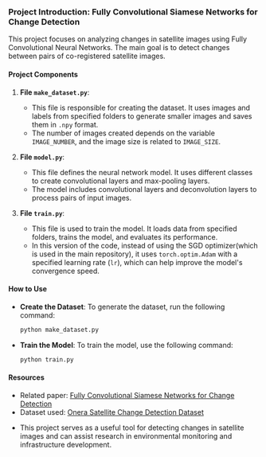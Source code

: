 ### Project Introduction: Fully Convolutional Siamese Networks for Change Detection

This project focuses on analyzing changes in satellite images using Fully Convolutional Neural Networks. The main goal is to detect changes between pairs of co-registered satellite images.

#### Project Components

1. **File `make_dataset.py`**:
   - This file is responsible for creating the dataset. It uses images and labels from specified folders to generate smaller images and saves them in `.npy` format.
   - The number of images created depends on the variable `IMAGE_NUMBER`, and the image size is related to `IMAGE_SIZE`.

2. **File `model.py`**:
   - This file defines the neural network model. It uses different classes to create convolutional layers and max-pooling layers.
   - The model includes convolutional layers and deconvolution layers to process pairs of input images.

3. **File `train.py`**:
   - This file is used to train the model. It loads data from specified folders, trains the model, and evaluates its performance.
   - In this version of the code, instead of using the SGD optimizer(which is used in the main repository), it uses `torch.optim.Adam` with a specified learning rate (`lr`), which can help improve the model's convergence speed.

#### How to Use
- **Create the Dataset**: To generate the dataset, run the following command:
  ```bash
  python make_dataset.py
  ```
- **Train the Model**: To train the model, use the following command:
  ```bash
  python train.py
  ```

#### Resources
- Related paper: [Fully Convolutional Siamese Networks for Change Detection](https://arxiv.org/abs/1810.08462)
- Dataset used: [Onera Satellite Change Detection Dataset](https://rcdaudt.github.io/oscd/)

* This project serves as a useful tool for detecting changes in satellite images and can assist research in environmental monitoring and infrastructure development.
